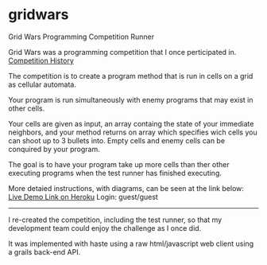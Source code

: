 # gridwars
Grid Wars Programming Competition Runner

Grid Wars was a programming competition that I once perticipated in.
[Competition History](https://en.wikipedia.org/wiki/Gridwars)

The competition is to create a program method that is run in cells on a grid as cellular automata.

Your program is run simultaneously with enemy programs that may exist in other cells.

Your cells are given as input, an array containg the state of your immediate neighbors, and your method returns on array which specifies wich cells you can shoot up to 3 bullets into.  Empty cells and enemy cells can be conquired by your program.

The goal is to have your program take up more cells than ther other executing programs when the test runner has finished executing.

More detaied instructions, with diagrams, can be seen at the link below:
[Live Demo Link on Heroku](https://agile-castle-74522.herokuapp.com/)
Login: guest/guest

-------------------------------

I re-created the competition, including the test runner, so that my development team could enjoy the challenge as I once did.

It was implemented with haste using a raw html/javascript web client using a grails back-end API.




